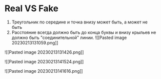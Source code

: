 # Real VS Fake

1. Треугольник по середине и точка внизу может быть, а может не быть
2. Расстояние всегда должно быть до конца буквы и внизу крыльев не должно быть "соединительной" линии.
![[Pasted image 20230213131059.png]]

![[Pasted image 20230213131426.png]]

![[Pasted image 20230213141524.png]]

![[Pasted image 20230213141616.png]]